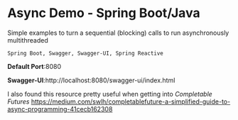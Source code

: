 Async Demo - Spring Boot/Java
==========

Simple examples to turn a sequential (blocking) calls to run asynchronously multithreaded

    Spring Boot, Swagger, Swagger-UI, Spring Reactive

**Default Port**:8080

**Swagger-UI**:http://localhost:8080/swagger-ui/index.html

I also found this resource pretty useful when getting into _Completable
Futures_ https://medium.com/swlh/completablefuture-a-simplified-guide-to-async-programming-41cecb162308
